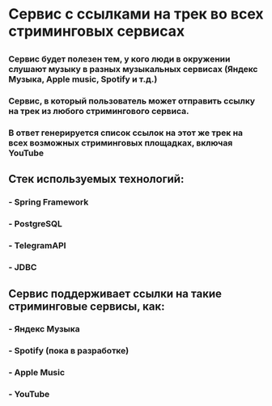 # <p align="justify"> Сервис с ссылками на трек во всех стриминговых сервисах </p>
### Сервис будет полезен тем, у кого люди в окружении слушают музыку в разных музыкальных сервисах (Яндекс Музыка, Apple music, Spotify и т.д.)
### Сервис, в который пользователь может отправить ссылку на трек из любого стримингового сервиса.
### В ответ генерируется список ссылок на этот же трек на всех возможных стриминговых площадках, включая YouTube

## Стек используемых технологий:
### - Spring Framework
### - PostgreSQL
### - TelegramAPI
### - JDBC

## Сервис поддерживает ссылки на такие стриминговые сервисы, как:
### - Яндекс Музыка
### - Spotify (пока в разработке)
### - Apple Music
### - YouTube
